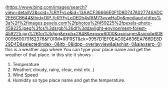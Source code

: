 (https://www.bing.com/images/search?view=detailV2&ccid=7cRYFyLo&id=13AACF36666E0F1D8D747A027746ADC2EE6CB644&thid=OIP.7cRYFyLoDEDh4sRtM73vvwHaDg&mediaurl=https%3a%2f%2fimages.pexels.com%2fphotos%2f459225%2fpexels-photo-459225.jpeg%3fcs%3dsrgb%26dl%3ddaylight-environment-forest-459225.jpg%26fm%3djpg&exph=2848&expw=6000&q=images&simid=608009560079162376&FORM=IRPRST&ck=9957D1EF0EAC0E4636EA766DE8D29D4D&selectedIndex=0&itb=0&idpp=overlayview&ajaxhist=0&ajaxserp=0)this is a weather app where You can type your place name and get the weather of that place.
in this site it shows -
1. Temperature
2. Weather( cloudy, rainy, clear, mist etc..)
3. Wind Speed
4. Humidity
so type place name and get the temperature.
